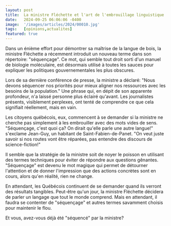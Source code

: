 ```yaml
---
layout: post
title:  La ministre Fléchette et l'art de l'embrouillage linguistique 
date:   2024-09-25 06:06:06 -0400
image:  '/images/articles/2024/00010.jpg'
tags:   [opinions,actualites]
featured: true
---
```


Dans un énième effort pour démontrer sa maîtrise de la langue de bois, la ministre Fléchette a récemment introduit un nouveau terme dans son répertoire: "séquençage". Ce mot, qui semble tout droit sorti d'un manuel de biologie moléculaire, est désormais utilisé à toutes les sauces pour expliquer les politiques gouvernementales les plus obscures. 

Lors de sa dernière conférence de presse, la ministre a déclaré: "Nous devons séquencer nos priorités pour mieux aligner nos ressources avec les besoins de la population." Une phrase qui, en dépit de son apparente profondeur, n'a laissé personne plus éclairé qu'avant. Les journalistes présents, visiblement perplexes, ont tenté de comprendre ce que cela signifiait réellement, mais en vain. 

Les citoyens québécois, eux, commencent à se demander si la ministre ne cherche pas simplement à les embrouiller avec des mots vides de sens. "Séquençage, c'est quoi ça? On dirait qu'elle parle une autre langue!" s'exclame Jean-Guy, un habitant de Saint-Fabien-de-Panet. "On veut juste savoir si nos routes vont être réparées, pas entendre des discours de science-fiction!" 

Il semble que la stratégie de la ministre soit de noyer le poisson en utilisant des termes techniques pour éviter de répondre aux questions gênantes. "Séquençage" est devenu le mot magique qui permet de détourner l'attention et de donner l'impression que des actions concrètes sont en cours, alors qu'en réalité, rien ne change. 

En attendant, les Québécois continuent de se demander quand ils verront des résultats tangibles. Peut-être qu'un jour, la ministre Fléchette décidera de parler un langage que tout le monde comprend. Mais en attendant, il faudra se contenter de "séquençage" et autres termes savamment choisis pour maintenir le flou. 

Et vous, avez-vous déjà été "séquencé" par la ministre?